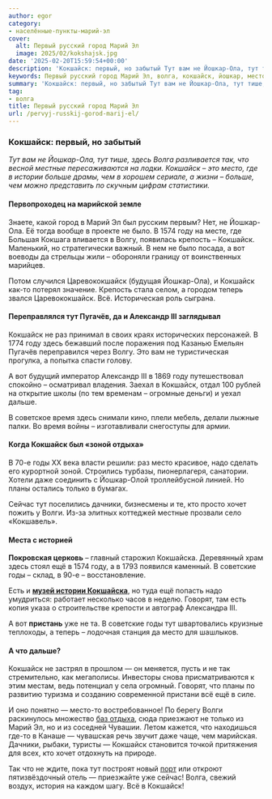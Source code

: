 ```yaml
---
author: egor
category:
- населённые-пункты-марий-эл
cover:
  alt: Первый русский город Марий Эл
  image: 2025/02/kokshajsk.jpg
date: '2025-02-20T15:59:54+00:00'
description: 'Кокшайск: первый, но забытый Тут вам не Йошкар-Ола, тут тише, здесь Волга разливается так, что весной местные пересаживаются на лодки. Кокшайск – это...'
keywords: Первый русский город Марий Эл, волга, кокшайск, йошкар, место, году, ола, вс, iii, годы, ещ, местные, это, истории, марий, 1574
summary: 'Кокшайск: первый, но забытый Тут вам не Йошкар-Ола, тут тише, здесь Волга разливается так, что весной местные пересаживаются на лодки. Кокшайск – это...'
tag:
- волга
title: Первый русский город Марий Эл
url: /pervyj-russkij-gorod-marij-el/
---
```


### Кокшайск: первый, но забытый

 _Тут вам не Йошкар-Ола, тут тише, здесь Волга разливается так, что весной местные пересаживаются на лодки. Кокшайск – это место, где в истории больше драмы, чем в хорошем сериале, а жизни – больше, чем можно представить по скучным цифрам статистики._

#### Первопроходец на марийской земле

Знаете, какой город в Марий Эл был русским первым? Нет, не Йошкар-Ола. Её тогда вообще в проекте не было. В 1574 году на месте, где Большая Кокшага вливается в Волгу, появилась крепость – Кокшайск. Маленький, но стратегически важный. В нем не было посада, а вот воеводы да стрельцы жили – обороняли границу от воинственных марийцев.

Потом случился Царевококшайск (будущая Йошкар-Ола), и Кокшайск как-то потерял значение. Крепость стала селом, а городом теперь звался Царевококшайск. Всё. Историческая роль сыграна.

#### Переправлялся тут Пугачёв, да и Александр III заглядывал

Кокшайск не раз принимал в своих краях исторических персонажей. В 1774 году здесь бежавший после поражения под Казанью Емельян Пугачёв переправился через Волгу. Это вам не туристическая прогулка, а попытка спасти голову.

А вот будущий император Александр III в 1869 году путешествовал спокойно – осматривал владения. Заехал в Кокшайск, отдал 100 рублей на открытие школы (по тем временам – огромные деньги) и уехал дальше.

В советское время здесь снимали кино, плели мебель, делали лыжные палки. Во время войны – изготавливали снегоступы для армии.

#### Когда Кокшайск был «зоной отдыха»

В 70-е годы XX века власти решили: раз место красивое, надо сделать его курортной зоной. Строились турбазы, пионерлагеря, санатории. Хотели даже соединить с Йошкар-Олой троллейбусной линией. Но планы остались только в бумагах.

Сейчас тут поселились дачники, бизнесмены и те, кто просто хочет пожить у Волги. Из-за элитных коттеджей местные прозвали село «Кокшавель».

#### Места с историей

 **Покровская церковь** – главный старожил Кокшайска. Деревянный храм здесь стоял ещё в 1574 году, а в 1793 появился каменный. В советские годы – склад, в 90-е – восстановление.

Есть и [**музей истории Кокшайска**](/muzej-istorii-kokshajska/), но туда ещё попасть надо умудриться: работает несколько часов в неделю. Говорят, там есть копия указа о строительстве крепости и автограф Александра III.

А вот **пристань** уже не та. В советские годы тут швартовались круизные теплоходы, а теперь – лодочная станция да место для шашлыков.

#### А что дальше?

Кокшайск не застрял в прошлом — он меняется, пусть и не так стремительно, как мегаполисы. Инвесторы снова присматриваются к этим местам, ведь потенциал у села огромный. Говорят, что планы по развитию туризма и созданию современной пристани всё ещё в силе.

И оно понятно — место-то востребованное! По берегу Волги раскинулось множество [баз отдыха](/yantar/), сюда приезжают не только из Марий Эл, но и из соседней Чувашии. Летом кажется, что находишься где-то в Канаше — чувашская речь звучит даже чаще, чем марийская. Дачники, рыбаки, туристы — Кокшайск становится точкой притяжения для всех, кто хочет отдохнуть на природе.

Так что не ждите, пока тут построят новый [порт](/port-kozmodemyansk/) или откроют пятизвёздочный отель — приезжайте уже сейчас! Волга, свежий воздух, история на каждом шагу. Всё в Кокшайск!